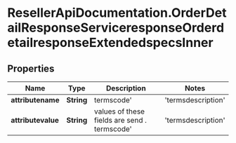 # ResellerApiDocumentation.OrderDetailResponseServiceresponseOrderdetailresponseExtendedspecsInner

## Properties

Name | Type | Description | Notes
------------ | ------------- | ------------- | -------------
**attributename** | **String** | termscode&#39; | &#39;termsdescription&#39; | &#39;commenttext&#39; are the atrribute name | [optional] 
**attributevalue** | **String** | values of these fields are send . termscode&#39; | &#39;termsdescription&#39; | &#39;commenttext&#39; are the atrribute name | [optional] 


